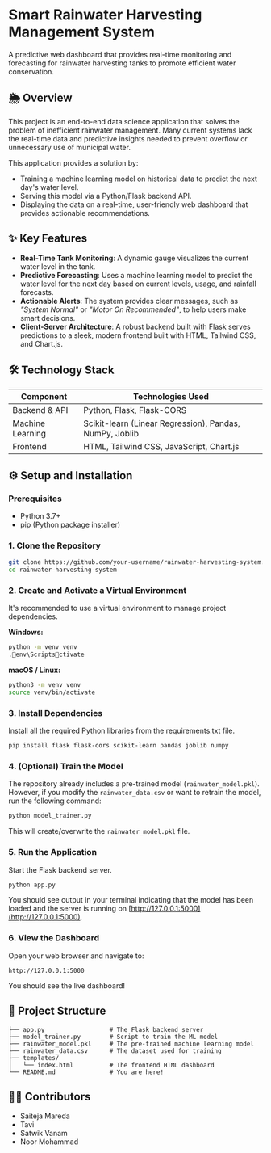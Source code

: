# Smart Rainwater Harvesting Management System

A predictive web dashboard that provides real-time monitoring and forecasting for rainwater harvesting tanks to promote efficient water conservation.

## 🌦️ Overview
This project is an end-to-end data science application that solves the problem of inefficient rainwater management. Many current systems lack the real-time data and predictive insights needed to prevent overflow or unnecessary use of municipal water.

This application provides a solution by:
- Training a machine learning model on historical data to predict the next day's water level.
- Serving this model via a Python/Flask backend API.
- Displaying the data on a real-time, user-friendly web dashboard that provides actionable recommendations.

## ✨ Key Features
- **Real-Time Tank Monitoring**: A dynamic gauge visualizes the current water level in the tank.
- **Predictive Forecasting**: Uses a machine learning model to predict the water level for the next day based on current levels, usage, and rainfall forecasts.
- **Actionable Alerts**: The system provides clear messages, such as *"System Normal"* or *"Motor On Recommended"*, to help users make smart decisions.
- **Client-Server Architecture**: A robust backend built with Flask serves predictions to a sleek, modern frontend built with HTML, Tailwind CSS, and Chart.js.

## 🛠️ Technology Stack

| Component        | Technologies Used                                |
|------------------|--------------------------------------------------|
| Backend & API    | Python, Flask, Flask-CORS                        |
| Machine Learning | Scikit-learn (Linear Regression), Pandas, NumPy, Joblib |
| Frontend         | HTML, Tailwind CSS, JavaScript, Chart.js         |

## ⚙️ Setup and Installation

### Prerequisites
- Python 3.7+
- pip (Python package installer)

### 1. Clone the Repository
```bash
git clone https://github.com/your-username/rainwater-harvesting-system.git
cd rainwater-harvesting-system
```

### 2. Create and Activate a Virtual Environment
It's recommended to use a virtual environment to manage project dependencies.

**Windows:**
```bash
python -m venv venv
.env\Scriptsctivate
```

**macOS / Linux:**
```bash
python3 -m venv venv
source venv/bin/activate
```

### 3. Install Dependencies
Install all the required Python libraries from the requirements.txt file.
```bash
pip install flask flask-cors scikit-learn pandas joblib numpy
```

### 4. (Optional) Train the Model
The repository already includes a pre-trained model (`rainwater_model.pkl`). However, if you modify the `rainwater_data.csv` or want to retrain the model, run the following command:
```bash
python model_trainer.py
```
This will create/overwrite the `rainwater_model.pkl` file.

### 5. Run the Application
Start the Flask backend server.
```bash
python app.py
```
You should see output in your terminal indicating that the model has been loaded and the server is running on [http://127.0.0.1:5000](http://127.0.0.1:5000).

### 6. View the Dashboard
Open your web browser and navigate to:
```
http://127.0.0.1:5000
```
You should see the live dashboard!

## 📁 Project Structure
```
├── app.py                  # The Flask backend server
├── model_trainer.py        # Script to train the ML model
├── rainwater_model.pkl     # The pre-trained machine learning model
├── rainwater_data.csv      # The dataset used for training
├── templates/
│   └── index.html          # The frontend HTML dashboard
└── README.md               # You are here!
```

## 👨‍💻 Contributors
- Saiteja Mareda  
- Tavi  
- Satwik Vanam  
- Noor Mohammad  

